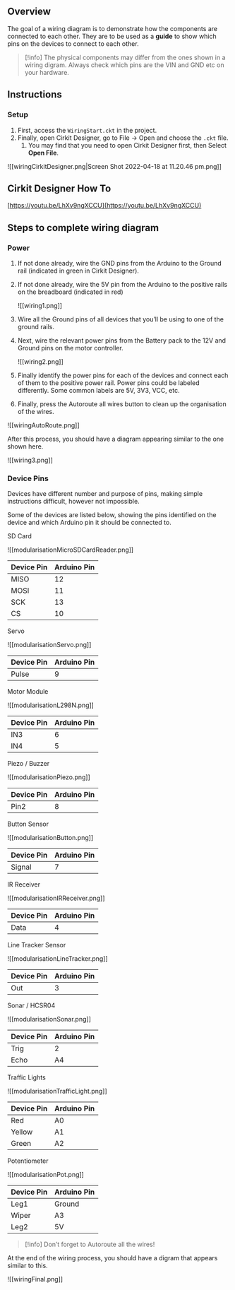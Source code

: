 ## Overview

The goal of a wiring diagram is to demonstrate how the components are connected to each other. They are to be used as a **guide** to show which pins on the devices to connect to each other.

> [!info]  The physical components may differ from the ones shown in a wiring digram. Always check which pins are the VIN and GND etc on your hardware.


## Instructions

### Setup

1. First, access the `WiringStart.ckt` in the project.
2. Finally, open Cirkit Designer, go to File → Open and choose the `.ckt` file.
    1. You may find that you need to open Cirkit Designer first, then Select **Open File**.

![[wiringCirkitDesigner.png|Screen Shot 2022-04-18 at 11.20.46 pm.png]]

## Cirkit Designer How To

[https://youtu.be/LhXv9ngXCCU](https://youtu.be/LhXv9ngXCCU)

## Steps to complete wiring diagram

### Power

1. If not done already, wire the GND pins from the Arduino to the Ground rail (indicated in green in Cirkit Designer). 
2. If not done already, wire the 5V pin from the Arduino to the positive rails on the breadboard (indicated in red)
    
    ![[wiring1.png]]
    
3. Wire all the Ground pins of all devices that you’ll be using to one of the ground rails.
4. Next, wire the relevant power pins from the Battery pack to the 12V and Ground pins on the motor controller.
    
    ![[wiring2.png]]
    
5. Finally identify the power pins for each of the devices and connect each of them to the positive power rail. Power pins could be labeled differently. Some common labels are 5V, 3V3, VCC, etc.
6. Finally, press the Autoroute all wires button to clean up the organisation of the wires.

![[wiringAutoRoute.png]]

After this process, you should have a diagram appearing similar to the one shown here.

![[wiring3.png]]

### Device Pins

Devices have different number and purpose of pins, making simple instructions difficult, however not impossible.

Some of the devices are listed below, showing the pins identified on the device and which Arduino pin it should be connected to.

SD Card

![[modularisationMicroSDCardReader.png]]

| Device Pin | Arduino Pin |
| --- | --- |
| MISO | 12 |
| MOSI | 11 |
| SCK | 13 |
| CS | 10 |

Servo

![[modularisationServo.png]]

| Device Pin | Arduino Pin |
| --- | --- |
| Pulse | 9 |

Motor Module

![[modularisationL298N.png]]

| Device Pin | Arduino Pin |
| --- | --- |
| IN3 | 6 |
| IN4 | 5 |

Piezo / Buzzer

![[modularisationPiezo.png]]

| Device Pin | Arduino Pin |
| --- | --- |
| Pin2 | 8 |

Button Sensor

![[modularisationButton.png]]

| Device Pin | Arduino Pin |
| --- | --- |
| Signal | 7 |

IR Receiver

![[modularisationIRReceiver.png]]

| Device Pin | Arduino Pin |
| --- | --- |
| Data | 4 |

Line Tracker Sensor

![[modularisationLineTracker.png]]

| Device Pin | Arduino Pin |
| --- | --- |
| Out | 3 |

Sonar / HCSR04

![[modularisationSonar.png]]

| Device Pin | Arduino Pin |
| --- | --- |
| Trig | 2 |
| Echo | A4 |

Traffic Lights

![[modularisationTrafficLight.png]]

| Device Pin | Arduino Pin |
| --- | --- |
| Red | A0 |
| Yellow | A1 |
| Green | A2 |

Potentiometer

![[modularisationPot.png]]

| Device Pin | Arduino Pin |
| ---------- | ----------- |
| Leg1       | Ground      |
| Wiper      | A3          |
| Leg2       | 5V          |

> [!info] Don’t forget to Autoroute all the wires!


At the end of the wiring process, you should have a digram that appears similar to this.

![[wiringFinal.png]]
